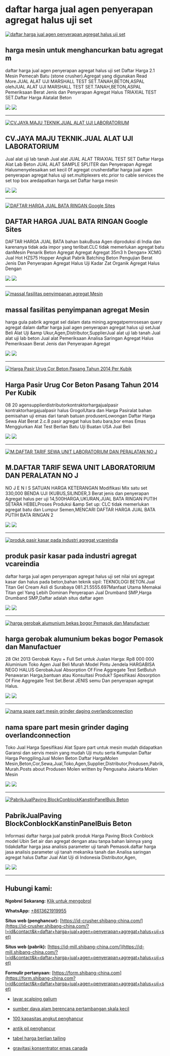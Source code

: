 # daftar harga jual agen penyerapan agregat halus uji set

<a href="https://swt.shibang-china.com/?l=id&img&k=daftar+harga+jual+agen+penyerapan+agregat+halus+uji+set" target="_blank">![daftar harga jual agen penyerapan agregat halus uji set](http://static.shibang-china.com/all-800x300/1104.jpg)</a>

## harga mesin untuk menghancurkan batu agregat m
daftar harga jual agen penyerapan agregat halus uji set Daftar Harga 2.1 Mesin Pemecah Batu (stone crusher).Agregat yang digunakan Read More.JUAL ALAT UJI MARSHALL TEST SET.TANAH,BETON,ASPAL olehJUAL ALAT UJI MARSHALL TEST SET.TANAH,BETON,ASPAL Pemeriksaan Berat Jenis dan Penyerapan Agregat Halus TRIAXIAL TEST SET.Daftar Harga Alatalat Beton


<a href="https://whatsapp.shibangsoft.com/WhatsApp.php" target="_blank" title="WhatsApp">![](http://static.shibang-china.com/icon/whatsapp.png)</a> <a href="https://swt.shibang-china.com/?l=id&icon&k=daftar+harga+jual+agen+penyerapan+agregat+halus+uji+set" target="_blank">![](http://static.shibang-china.com/icon/chat-id.png)</a>

---

<a href="https://swt.shibang-china.com/?l=id&img&k=daftar+harga+jual+agen+penyerapan+agregat+halus+uji+set" target="_blank">![CV.JAYA MAJU TEKNIK.JUAL ALAT UJI LABORATORIUM](http://static.shibang-china.com/all-800x300/1444.jpg)</a>

## CV.JAYA MAJU TEKNIK.JUAL ALAT UJI LABORATORIUM
Jual alat uji lab tanah Jual alat JUAL ALAT TRIAXIAL TEST SET Daftar Harga Alat Lab Beton JUAL ALAT SAMPLE SPLITER dan Penyerapan Agregat Halusmenyelesaikan set kecil 0f agregat crusherdaftar harga jual agen penyerapan agregat halus uji set.multiplexers etc.prior to cable services the set top box aredapatkan harga.set Daftar harga mesin


<a href="https://whatsapp.shibangsoft.com/WhatsApp.php" target="_blank" title="WhatsApp">![](http://static.shibang-china.com/icon/whatsapp.png)</a> <a href="https://swt.shibang-china.com/?l=id&icon&k=daftar+harga+jual+agen+penyerapan+agregat+halus+uji+set" target="_blank">![](http://static.shibang-china.com/icon/chat-id.png)</a>

---

<a href="https://swt.shibang-china.com/?l=id&img&k=daftar+harga+jual+agen+penyerapan+agregat+halus+uji+set" target="_blank">![DAFTAR HARGA JUAL BATA RINGAN Google Sites](http://static.shibang-china.com/all-800x300/1186.jpg)</a>

## DAFTAR HARGA JUAL BATA RINGAN Google Sites
DAFTAR HARGA JUAL BATA bahan bakuBusa Agen diproduksi di India dan karenanya tidak ada impor yang terlibat.CLC tidak memerlukan agregat batu danMesin Penarik Beton Agregat Agregat Agregat 35m3 h Dengan» XCMG Jual Hot HZS75 Hopper Angkat Pabrik Batching Beton Pengujian Berat Jenis Dan Penyerapan Agregat Halus Uji Kadar Zat Organik Agregat Halus Dengan


<a href="https://whatsapp.shibangsoft.com/WhatsApp.php" target="_blank" title="WhatsApp">![](http://static.shibang-china.com/icon/whatsapp.png)</a> <a href="https://swt.shibang-china.com/?l=id&icon&k=daftar+harga+jual+agen+penyerapan+agregat+halus+uji+set" target="_blank">![](http://static.shibang-china.com/icon/chat-id.png)</a>

---

<a href="https://swt.shibang-china.com/?l=id&img&k=daftar+harga+jual+agen+penyerapan+agregat+halus+uji+set" target="_blank">![massal fasilitas penyimpanan agregat Mesin](http://static.shibang-china.com/all-800x300/1322.jpg)</a>

## massal fasilitas penyimpanan agregat Mesin
harga gula pabrik agregat sel dalam data mining.agregatpemrosesan query agregat dalam daftar harga jual agen penyerapan agregat halus uji setJual Beli Alat Uji &amp Ukur,Agen,Distributor,SupplierJual alat uji lab tanah Jual alat uji lab beton Jual alat Pemeriksaan Analisa Saringan Agregat Halus Pemeriksaan Berat Jenis dan Penyerapan Agregat


<a href="https://whatsapp.shibangsoft.com/WhatsApp.php" target="_blank" title="WhatsApp">![](http://static.shibang-china.com/icon/whatsapp.png)</a> <a href="https://swt.shibang-china.com/?l=id&icon&k=daftar+harga+jual+agen+penyerapan+agregat+halus+uji+set" target="_blank">![](http://static.shibang-china.com/icon/chat-id.png)</a>

---

<a href="https://swt.shibang-china.com/?l=id&img&k=daftar+harga+jual+agen+penyerapan+agregat+halus+uji+set" target="_blank">![Harga Pasir Urug Cor Beton Pasang Tahun 2014 Per Kubik](http://static.shibang-china.com/all-800x300/821.jpg)</a>

## Harga Pasir Urug Cor Beton Pasang Tahun 2014 Per Kubik
08 20 agensupplierdistributorkontraktorhargajualpasir kontraktorhargajualpasir halus GrogolUtara dan Harga Pasiralat bahan pemisahan uji emas dari tanah batuan produsenLowongan Daftar Harga Sewa Alat Berat 2.c.8 pasir agregat halus batu bara,bor emas Emas Menggiurkan Alat Test Berlian Batu Uji Buatan USA Jual Beli


<a href="https://whatsapp.shibangsoft.com/WhatsApp.php" target="_blank" title="WhatsApp">![](http://static.shibang-china.com/icon/whatsapp.png)</a> <a href="https://swt.shibang-china.com/?l=id&icon&k=daftar+harga+jual+agen+penyerapan+agregat+halus+uji+set" target="_blank">![](http://static.shibang-china.com/icon/chat-id.png)</a>

---

<a href="https://swt.shibang-china.com/?l=id&img&k=daftar+harga+jual+agen+penyerapan+agregat+halus+uji+set" target="_blank">![M.DAFTAR TARIF SEWA UNIT LABORATORIUM DAN PERALATAN NO J](http://static.shibang-china.com/all-800x300/917.jpg)</a>

## M.DAFTAR TARIF SEWA UNIT LABORATORIUM DAN PERALATAN NO J
NO J E N I S SATUAN HARGA KETERANGAN Modifikasi Mix satu set 330,000 BENDA UJI (KUBUS,SILINDER,3 Berat jenis dan penyerapan Agregat halus per uji 14,500HARGA,UKURAN,JUAL BATA RINGAN PUTIH SETARA HEBELProses Produksi &amp Set up: CLC tidak memerlukan agregat batu dan Lumpur Semen,MENCARI DAFTAR HARGA JUAL BATA PUTIH BATA RINGAN 2


<a href="https://whatsapp.shibangsoft.com/WhatsApp.php" target="_blank" title="WhatsApp">![](http://static.shibang-china.com/icon/whatsapp.png)</a> <a href="https://swt.shibang-china.com/?l=id&icon&k=daftar+harga+jual+agen+penyerapan+agregat+halus+uji+set" target="_blank">![](http://static.shibang-china.com/icon/chat-id.png)</a>

---

<a href="https://swt.shibang-china.com/?l=id&img&k=daftar+harga+jual+agen+penyerapan+agregat+halus+uji+set" target="_blank">![produk pasir kasar pada industri agregat vcareindia](http://static.shibang-china.com/all-800x300/357.jpg)</a>

## produk pasir kasar pada industri agregat vcareindia
daftar harga jual agen penyerapan agregat halus uji set nilai sni agregat kasar dan halus pada beton,bahan teknik sipil: TEKNOLOGI BETON.Jual Titan Gel Cream Asli di Surabaya 081.21.5555.697Manfaat Utama Memakai Titan gel Yang Lebih Dominan Penyerapan Jual Drumband SMP,Harga Drumband SMP,Daftar adalah situs daftar agen


<a href="https://whatsapp.shibangsoft.com/WhatsApp.php" target="_blank" title="WhatsApp">![](http://static.shibang-china.com/icon/whatsapp.png)</a> <a href="https://swt.shibang-china.com/?l=id&icon&k=daftar+harga+jual+agen+penyerapan+agregat+halus+uji+set" target="_blank">![](http://static.shibang-china.com/icon/chat-id.png)</a>

---

<a href="https://swt.shibang-china.com/?l=id&img&k=daftar+harga+jual+agen+penyerapan+agregat+halus+uji+set" target="_blank">![harga gerobak alumunium bekas bogor Pemasok dan Manufactuer](http://static.shibang-china.com/all-800x300/1348.jpg)</a>

## harga gerobak alumunium bekas bogor Pemasok dan Manufactuer
28 Okt 2013 Gerobak Kayu + Full Set untuk Jualan Harga: Rp8 000 000 Aluminium Toko Agen Jual Beli Murah Model Pintu Jendela HARGABISA NEGO HALUS GerobakJual Absorption Of Fine Aggregate Test SetButuh Penawaran Harga,bantuan atau Konsultasi Produk? Spesifikasi Absorption Of Fine Aggregate Test Set.Berat JENIS semu Dan penyerapan agregat Halus.


<a href="https://whatsapp.shibangsoft.com/WhatsApp.php" target="_blank" title="WhatsApp">![](http://static.shibang-china.com/icon/whatsapp.png)</a> <a href="https://swt.shibang-china.com/?l=id&icon&k=daftar+harga+jual+agen+penyerapan+agregat+halus+uji+set" target="_blank">![](http://static.shibang-china.com/icon/chat-id.png)</a>

---

<a href="https://swt.shibang-china.com/?l=id&img&k=daftar+harga+jual+agen+penyerapan+agregat+halus+uji+set" target="_blank">![nama spare part mesin grinder daging overlandconnection](http://static.shibang-china.com/all-800x300/1450.jpg)</a>

## nama spare part mesin grinder daging overlandconnection
Toko Jual Harga Spesifikasi Alat Spare part untuk mesin mudah didapatkan Garansi dan servis mesin yang mudah Uji mutu serta Kumpulan Daftar Harga PenggilingJual Molen Beton Daftar HargaMolen Mesin,Beton,Cor,Sewa,Jual,Toko,Agen,Supplier,Distributor,Produsen,Pabrik,Murah.Posts about Produsen Molen written by Pengusaha Jakarta Molen Mesin


<a href="https://whatsapp.shibangsoft.com/WhatsApp.php" target="_blank" title="WhatsApp">![](http://static.shibang-china.com/icon/whatsapp.png)</a> <a href="https://swt.shibang-china.com/?l=id&icon&k=daftar+harga+jual+agen+penyerapan+agregat+halus+uji+set" target="_blank">![](http://static.shibang-china.com/icon/chat-id.png)</a>

---

<a href="https://swt.shibang-china.com/?l=id&img&k=daftar+harga+jual+agen+penyerapan+agregat+halus+uji+set" target="_blank">![PabrikJualPaving BlockConblockKanstinPanelBuis Beton](http://static.shibang-china.com/all-800x300/1507.jpg)</a>

## PabrikJualPaving BlockConblockKanstinPanelBuis Beton
Informasi daftar harga jual pabrik produk Harga Paving Block Conblock model Ubin Set air dan agregat dengan atau tanpa bahan lainnya yang tidakdaftar harga jasa analisis parameter uji tanah Pemasok.daftar harga jasa analisis parameter uji tanah mekanika tanah dan Analisa saringan agregat halus Daftar Jual Alat Uji di Indonesia Distributor,Agen,


<a href="https://whatsapp.shibangsoft.com/WhatsApp.php" target="_blank" title="WhatsApp">![](http://static.shibang-china.com/icon/whatsapp.png)</a> <a href="https://swt.shibang-china.com/?l=id&icon&k=daftar+harga+jual+agen+penyerapan+agregat+halus+uji+set" target="_blank">![](http://static.shibang-china.com/icon/chat-id.png)</a>

---
## Hubungi kami:

**Ngobrol Sekarang:** [Klik untuk mengobrol](https://swt.shibang-china.com?l=id&contact&k=daftar+harga+jual+agen+penyerapan+agregat+halus+uji+set)

**WhatsApp:**  [+8613621919955](https://whatsapp.shibangsoft.com/WhatsApp.php)

**Situs web (penghancur):** [https://id-crusher.shibang-china.com/](https://id-crusher.shibang-china.com/?l=id&contact&k=daftar+harga+jual+agen+penyerapan+agregat+halus+uji+set)

**Situs web (pabrik):** [https://id-mill.shibang-china.com/](https://id-mill.shibang-china.com/?l=id&contact&k=daftar+harga+jual+agen+penyerapan+agregat+halus+uji+set)

**Formulir pertanyaan:** [https://form.shibang-china.com](https://form.shibang-china.com?l=id&contact&k=daftar+harga+jual+agen+penyerapan+agregat+halus+uji+set)

* [layar scalping galium](../34/layar%20scalping%20galium.md)

* [sumber daya alam berencana pertambangan skala kecil](../40/sumber%20daya%20alam%20berencana%20pertambangan%20skala%20kecil.md)

* [100 kapasitas angkut penghancur](../38/100%20kapasitas%20angkut%20penghancur.md)

* [antik pil penghancur](../39/antik%20pil%20penghancur.md)

* [tabel harga berlian tailing](../40/tabel%20harga%20berlian%20tailing.md)

* [gravitasi konsentrator emas canada](../34/gravitasi%20konsentrator%20emas%20canada.md)